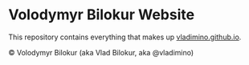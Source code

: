 Volodymyr Bilokur Website
=====================

This repository contains everything that makes up
[vladimino.github.io](http://vladimino.github.io).

&copy; Volodymyr Bilokur (aka Vlad Bilokur, aka @vladimino)
